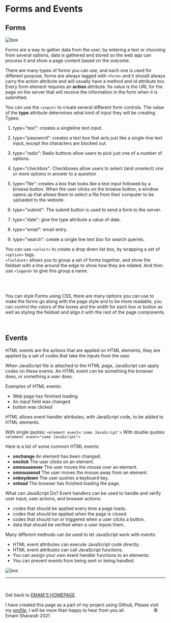 # Forms and Events

## Forms

![box](https://internetingishard.netlify.app/html-form-elements-939709.b6e2f779.png)

Forms are a way to gather data from the user, by entering a text or choosing from several options, data is gathered and stored so the web app can process it and show a page content based on the outcome.

There are many types of forms you can use, and each one is used for different purpose, forms are always tagged with `<form>` and it should always carry the action attribute and will usually have a method and id attribute too. Every form element requires an **action** attribute. Its value is the URL for the page on the server that will receive the information in the form when it is submitted.

You can use the `<input>` to create several different form controls. The value of the **type** attribute determines what kind of input they will be creating.<br>
Types:<br>

1. type="text": creates a singleline text input.
2. type="password": creates a text box that acts just like a single-line text input, except
the characters are blocked out.
3. type="radio": Radio buttons allow users to pick just one of a number of options.
4. type="checkbox": Checkboxes allow users to select (and unselect) one or more
options in answer to a question
5. type="file": creates a box that looks like a text input followed by a browse button. When the user clicks on the browse button, a window opens up that allows them to select a file from their computer to be uploaded to the website.

6. type="submit": The submit button is used to send a form to the server.
7. type="date": give the type attribute a value of date.
8. type="email": email entry.
9. type="search": create a single line text box for search queries.

You can use `<select>` to create a drop down list box, by wrapping a set of `<option>` tags. <br>
`<fieldset>` allows you to group a set of forms together, and show the fieldset with a line around the edge to show how they are related. And then use `<legend>` to give this group a name.

&nbsp;

<br>
You can style Forms using CSS, there are many options you can use to make the forms go along with the page style and to be more readable, you can control the colors of the boxes and the width for each box or button as well as styling the fieldset and align it with the rest of the page components.

&nbsp;

## Events

HTML events are the actions that  are applied on HTML elements, they are applied by a set of codes that take the inputs from the user.

When JavaScript file is attached to the HTML page, JavaScript can apply codes on these events. An HTML event can be something the browser does, or something a user does.

Examples of HTML events:

* Web page has finished loading
* An input field was changed
* button was clicked

HTML allows event handler attributes, with JavaScript code, to be added to HTML elements.

With single quotes: `<element event='some JavaScript'>`
With double quotes:`<element event="some JavaScript">`

Here is a list of some common HTML events:

* **onchange** An element has been changed.
* **onclick** The user clicks on an element.
* **onmouseover** The user moves the mouse over an element.
* **onmouseout** The user moves the mouse away from an element.
* **onkeydown** The user pushes a keyboard key.
* **onload** The browser has finished loading the page.


What can JavaScript Do?
Event handlers can be used to handle and verify user input, user actions, and browser actions:

* codes that should be applied every time a page loads.
* codes that should be applied when the page is closed.
* codes that should run or triggered when a user clicks a button.
* data that should be verified when a user inputs them.

Many different methods can be used to let JavaScript work with events:

* HTML event attributes can execute JavaScript code directly.
* HTML event attributes can call JavaScript functions.
* You can assign your own event handler functions to an elements.
* You can prevent events from being sent or being handled.

![box](https://s1.o7planning.com/en/12293/images/36556166.png)

<hr>
&nbsp;
&nbsp;

Get back to [EMAM'S HOMEPAGE](https://emam96.github.io/reading-notes/)

 I have created this page as a part of my project using Github, Please visit my [profile](https://github.com/Emam96), I will be more than happy to hear from you all.      &nbsp;        &nbsp;       &nbsp;   &nbsp;&nbsp;&nbsp;&nbsp;&nbsp;&nbsp;&nbsp;&nbsp;&nbsp;&nbsp;&nbsp;&nbsp;&nbsp;&nbsp;&nbsp;      © Emam Shararah 2021